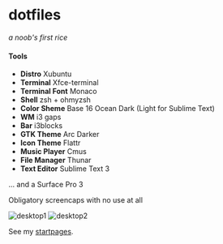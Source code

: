# dotfiles

*a noob's first rice*

#### Tools

- **Distro** Xubuntu
- **Terminal** Xfce-terminal
- **Terminal Font** Monaco
- **Shell** zsh + ohmyzsh
- **Color Sheme** Base 16 Ocean Dark (Light for Sublime Text)
- **WM** i3 gaps
- **Bar** i3blocks
- **GTK Theme** Arc Darker
- **Icon Theme** Flattr
- **Music Player** Cmus
- **File Manager** Thunar
- **Text Editor** Sublime Text 3

... and a Surface Pro 3

Obligatory screencaps with no use at all

![desktop1](https://raw.githubusercontent.com/jastronaut/dotfiles/master/scrots/rice3a.png)
![desktop2](https://raw.githubusercontent.com/jastronaut/dotfiles/master/scrots/rice3b.png)

See my [startpages](https://github.com/jastronaut/startpages).